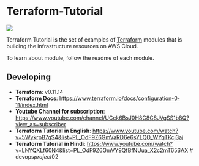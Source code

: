 # Terraform-Tutorial

![](https://github.com/easyawslearn/Terraform-Tutorial/workflows/terraform-tutorials-ci/badge.svg)

Terraform Tutorial is the set of examples of [Terraform](https://www.terraform.io/) modules that is building the infrastructure resources 
on AWS Cloud.

To learn about module, follow the readme of each module.

## Developing

- **Terraform**: v0.11.14
- **Terraform Docs**: https://www.terraform.io/docs/configuration-0-11/index.html
- **Youtube Channel for subscription**: https://www.youtube.com/channel/UCck6BsJ0H8C8C8JVgSS1b8Q?view_as=subscriber
- **Terraform Tutorial in English**: https://www.youtube.com/watch?v=5WykrpB7qS4&list=PL_OdF9Z6GmVaRD6e6sYLQO_WYqTKcj3aj
- **Terraform Tutorial in Hindi**: https://www.youtube.com/watch?v=LNYQXLf60N4&list=PL_OdF9Z6GmVY9QfBfNUua_X2c2mT65SAX
#   d e v o p s _ p r o j e c t _ 0 2  
 